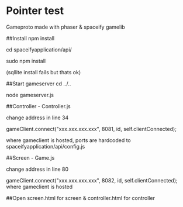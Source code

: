 # Pointer test
Gameproto made with phaser & spaceify gamelib

##Install
npm install

cd spaceifyapplication/api/

sudo npm install 

(sqllite install fails but thats ok)


##Start gameserver
cd ../..

node gameserver.js


##Controller - Controller.js

change address in line 34

gameClient.connect("xxx.xxx.xxx.xxx", 8081, id, self.clientConnected);

where gameclient is hosted, ports are hardcoded to spaceifyapplication/api/config.js

##Screen - Game.js

change address in line 80

gameClient.connect("xxx.xxx.xxx.xxx", 8082, id, self.clientConnected);
where gameclient is hosted

##Open screen.html for screen &  controller.html for controller



